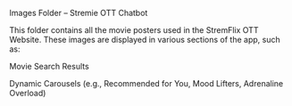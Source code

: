 Images Folder – Stremie OTT Chatbot

This folder contains all the movie posters used in the StremFlix OTT Website. These images are displayed in various sections of the app, such as:

Movie Search Results

Dynamic Carousels (e.g., Recommended for You, Mood Lifters, Adrenaline Overload)
